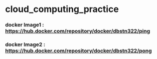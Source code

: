 # cloud_computing_practice

### docker Image1 : https://hub.docker.com/repository/docker/dbstn322/ping
### docker Image2 : https://hub.docker.com/repository/docker/dbstn322/pong
